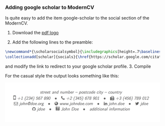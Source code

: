 ### Adding google scholar to ModernCV

Is quite easy to add the item google-scholar to the social section of the ModernCV.

1. Download the [pdf logo](google-scholar.pdf)

2. Add the following lines to the preamble:
 ```latex
 \newcommand*{\scholarsocialsymbol}{\includegraphics[height=.7\baselineskip]{google-scholar}}
 \collectionadd[scholar]{socials}{\href{https://scholar.google.com/citations?user=qc6CJjYAAAAJ&hl}{ John Doe}}
 ```
 and modify the link to redirect to your google scholar profile.
3. Compile


 For the casual style the output looks something like this:

 ![example](./social.png)
